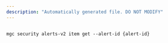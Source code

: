 ```yaml
---
description: "Automatically generated file. DO NOT MODIFY"
---
```


```cli

mgc security alerts-v2 item get --alert-id {alert-id}

```
